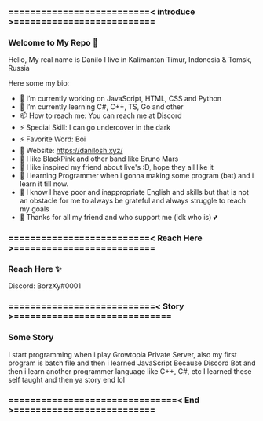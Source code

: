 ### ==========================< introduce >==========================
### Welcome to My Repo 👋
Hello, My real name is Danilo
I live in Kalimantan Timur, Indonesia & Tomsk, Russia

Here some my bio:

- 🔭 I’m currently working on JavaScript, HTML, CSS and Python
- 🌱 I’m currently learning C#, C++, TS, Go and other
- 📫 How to reach me: You can reach me at Discord
- ⚡ Special Skill: I can go undercover in the dark
- ⚡ Favorite Word: Boi 
- 💎 Website: https://danilosh.xyz/
- 💎 I like BlackPink and other band like Bruno Mars
- 💎 I like inspired my friend about live's :D, hope they all like it
- 💎 I learning Programmer when i gonna making some program (bat) and i learn it till now.
- 💎 I know I have poor and inappropriate English and skills but that is not an obstacle for me to always be grateful and always struggle to reach my goals
- 💎 Thanks for all my friend and who support me (idk who is) 💕

### ==========================< Reach Here >==========================
### Reach Here ✨
Discord: BorzXy#0001

### ===========================< Story >=============================
### Some Story
I start programming when i play Growtopia Private Server, also my first program is batch file and then i learned JavaScript Because Discord Bot and then i learn another programmer
language like C++, C#, etc
I learned these self taught and then ya story end lol

### ===============================< End >==========================
